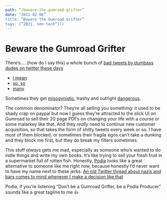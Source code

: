 ```yaml
---
path: “/beware-the-gumroad-grifter“
date: "2021-02-06”
title: “Beware the Gumroad Grifter”
tags: [”2021, non-tech”]()
---
```


# Beware the Gumroad Grifter

There’s…..(how do I say this) a whole bunch of [bad tweets by dumbass dudes on twitter these days][2]
- [I mean][3]
- [so, so][4]
- [many][5]

Sometimes they get [misogynistic][6], trashy and outright [dangerous][7]. 

The common denominator? They’re all selling you something: it used to be shady crap on paypal but now I guess they’re attracted to the slick UI on Gumroad to sell their 20 page PDFs on changing your life with a course or some malarkey like that.  And they _really_ need to continue new customer acquisition, so that takes the form of shitty tweets every week or so. I have most of them blocked, or sometimes their fragile egos can’t take a dunking and they block me first, but they do break my filters sometimes.

This stuff _always_ gets me mad, especially as someone who’s wanted to do indie things and write my own books. It’s like trying to sell your fresh fruit in a supermarket full of rotten fish. Honestly, [Podia][8] looks like a great alternative to someone like me right now, because honestly I’d never want to have my name next to these jerks. [An old Twitter thread about nazis and bars comes to mind whenever I make a decision like that][9]

Podia, if you’re listening “Don’t be a Gumroad Grifter, be a Podia Producer” sounds like a great tagline to me 👍

[2]:	https://twitter.com/joserosado/status/1355870754202656770
[3]:	https://twitter.com/haysstanford/status/1306209477226569729?s=21
[4]:	https://twitter.com/jdbuyshouses/status/1332372355012845569?s=21
[5]:	https://twitter.com/decadeinvestor/status/1355251871925948418?s=21
[6]:	https://web.archive.org/web/20200719215756/https://twitter.com/LifeMathMoney/status/1284849840631898114
[7]:	https://archive.is/agtf7
[8]:	http://podia.com
[9]:	https://twitter.com/iamragesparkle/status/1280891537451343873?s=21